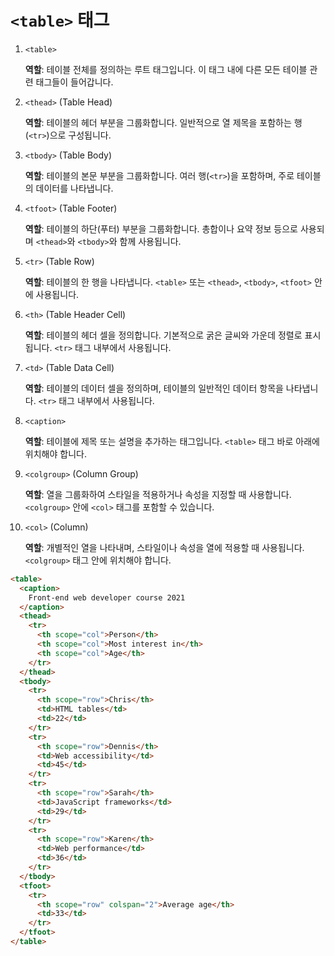 # `<table>` 태그

1. `<table>`
    
    **역할**: 테이블 전체를 정의하는 루트 태그입니다. 이 태그 내에 다른 모든 테이블 관련 태그들이 들어갑니다.
    
2. `<thead>` (Table Head)
    
    **역할**: 테이블의 헤더 부분을 그룹화합니다. 일반적으로 열 제목을 포함하는 행(`<tr>`)으로 구성됩니다.
    
3. `<tbody>` (Table Body)
    
    **역할**: 테이블의 본문 부분을 그룹화합니다. 여러 행(`<tr>`)을 포함하며, 주로 테이블의 데이터를 나타냅니다.
    
4. `<tfoot>` (Table Footer)
    
    **역할**: 테이블의 하단(푸터) 부분을 그룹화합니다. 총합이나 요약 정보 등으로 사용되며 `<thead>`와 `<tbody>`와 함께 사용됩니다.
    
5. `<tr>` (Table Row)
    
    **역할**: 테이블의 한 행을 나타냅니다. `<table>` 또는 `<thead>`, `<tbody>`, `<tfoot>` 안에 사용됩니다.
    
6. `<th>` (Table Header Cell)
    
    **역할**: 테이블의 헤더 셀을 정의합니다. 기본적으로 굵은 글씨와 가운데 정렬로 표시됩니다. `<tr>` 태그 내부에서 사용됩니다.
    
7. `<td>` (Table Data Cell)
    
    **역할**: 테이블의 데이터 셀을 정의하며, 테이블의 일반적인 데이터 항목을 나타냅니다. `<tr>` 태그 내부에서 사용됩니다.
    
8. `<caption>`
    
    **역할**: 테이블에 제목 또는 설명을 추가하는 태그입니다. `<table>` 태그 바로 아래에 위치해야 합니다.
    
9. `<colgroup>` (Column Group)
    
    **역할**: 열을 그룹화하여 스타일을 적용하거나 속성을 지정할 때 사용합니다. `<colgroup>` 안에 `<col>` 태그를 포함할 수 있습니다.
    
10. `<col>` (Column)
    
    **역할**: 개별적인 열을 나타내며, 스타일이나 속성을 열에 적용할 때 사용됩니다. `<colgroup>` 태그 안에 위치해야 합니다.

```html
<table>
  <caption>
    Front-end web developer course 2021
  </caption>
  <thead>
    <tr>
      <th scope="col">Person</th>
      <th scope="col">Most interest in</th>
      <th scope="col">Age</th>
    </tr>
  </thead>
  <tbody>
    <tr>
      <th scope="row">Chris</th>
      <td>HTML tables</td>
      <td>22</td>
    </tr>
    <tr>
      <th scope="row">Dennis</th>
      <td>Web accessibility</td>
      <td>45</td>
    </tr>
    <tr>
      <th scope="row">Sarah</th>
      <td>JavaScript frameworks</td>
      <td>29</td>
    </tr>
    <tr>
      <th scope="row">Karen</th>
      <td>Web performance</td>
      <td>36</td>
    </tr>
  </tbody>
  <tfoot>
    <tr>
      <th scope="row" colspan="2">Average age</th>
      <td>33</td>
    </tr>
  </tfoot>
</table>
```

